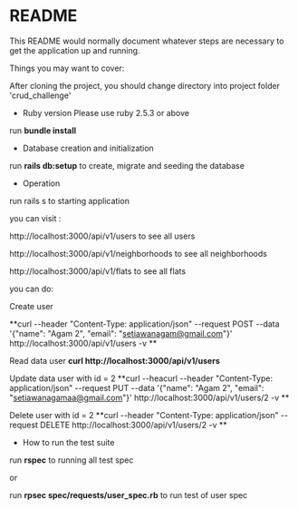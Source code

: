 # README

This README would normally document whatever steps are necessary to get the
application up and running.

Things you may want to cover:

After cloning the project, you should change directory into project folder 'crud_challenge'


* Ruby version
Please use ruby 2.5.3 or above 

run **bundle install**

* Database creation and initialization

run **rails db:setup** to create, migrate and seeding the database

* Operation

run rails s to starting application

you can visit :

http://localhost:3000/api/v1/users to see all users

http://localhost:3000/api/v1/neighborhoods to see all neighborhoods

http://localhost:3000/api/v1/flats to see all flats

you can do:

Create user

**curl --header "Content-Type: application/json" --request POST --data '{"name": "Agam 2", "email": "setiawanagam@gmail.com"}' http://localhost:3000/api/v1/users -v **


Read data user
**curl http://localhost:3000/api/v1/users**

Update data user with id = 2
**curl --heacurl --header "Content-Type: application/json" --request PUT --data '{"name": "Agam 2", "email": "setiawanagamaa@gmail.com"}' http://localhost:3000/api/v1/users/2 -v
**

Delete user with id = 2
**curl --header "Content-Type: application/json" --request DELETE http://localhost:3000/api/v1/users/2 -v **

* How to run the test suite

run **rspec** to running all test spec

or

run **rpsec spec/requests/user_spec.rb** to run test of user spec 
